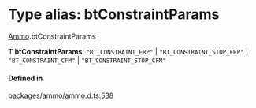 # Type alias: btConstraintParams

[Ammo](../modules/Ammo.md).btConstraintParams

Ƭ **btConstraintParams**: ``"BT_CONSTRAINT_ERP"`` \| ``"BT_CONSTRAINT_STOP_ERP"`` \| ``"BT_CONSTRAINT_CFM"`` \| ``"BT_CONSTRAINT_STOP_CFM"``

#### Defined in

[packages/ammo/ammo.d.ts:538](https://github.com/Orillusion/orillusion/blob/main/packages/ammo/ammo.d.ts#L538)
